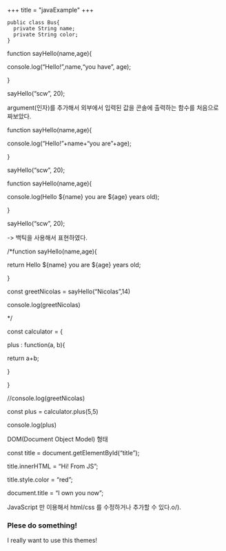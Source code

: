 +++
title = "javaExample"
+++

```
public class Bus{
  private String name;
  private String color;
}
```

function sayHello(name,age){

console.log(“Hello!”,name,“you have”, age);

}

sayHello(“scw”, 20);

argument(인자)를 추가해서 외부에서 입력된 값을 콘솔에 출력하는 함수를 처음으로 짜보았다.

function sayHello(name,age){

console.log(“Hello!”+name+“you are”+age);

}

sayHello(“scw”, 20);

function sayHello(name,age){

console.log(Hello ${name} you are ${age} years old);

}

sayHello(“scw”, 20);

-> 백틱을 사용해서 표현하였다.

/\*function sayHello(name,age){

return Hello ${name} you are ${age} years old;

}

const greetNicolas = sayHello(“Nicolas”,14)

console.log(greetNicolas)

\*/

const calculator = {

plus : function(a, b){

return a+b;

}

}

//console.log(greetNicolas)

const plus = calculator.plus(5,5)

console.log(plus)

DOM(Document Object Model) 형태

const title = document.getElementById(“title”);

title.innerHTML = “Hi! From JS”;

title.style.color = “red”;

document.title = “I own you now”;

JavaScript 만 이용해서 html/css 를 수정하거나 추가할 수 있다.o/).

### Plese do something!

I really want to use this themes!
